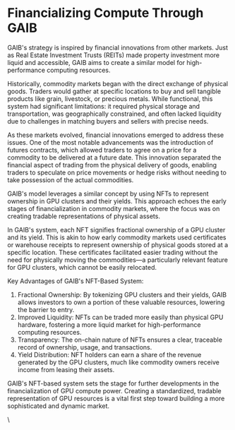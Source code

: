# Financializing Compute Through GAIB

GAIB's strategy is inspired by financial innovations from other markets. Just as Real Estate Investment Trusts (REITs) made property investment more liquid and accessible, GAIB aims to create a similar model for high-performance computing resources.

Historically, commodity markets began with the direct exchange of physical goods. Traders would gather at specific locations to buy and sell tangible products like grain, livestock, or precious metals. While functional, this system had significant limitations: it required physical storage and transportation, was geographically constrained, and often lacked liquidity due to challenges in matching buyers and sellers with precise needs.

As these markets evolved, financial innovations emerged to address these issues. One of the most notable advancements was the introduction of futures contracts, which allowed traders to agree on a price for a commodity to be delivered at a future date. This innovation separated the financial aspect of trading from the physical delivery of goods, enabling traders to speculate on price movements or hedge risks without needing to take possession of the actual commodities.



GAIB's model leverages a similar concept by using NFTs to represent ownership in GPU clusters and their yields. This approach echoes the early stages of financialization in commodity markets, where the focus was on creating tradable representations of physical assets.

In GAIB's system, each NFT signifies fractional ownership of a GPU cluster and its yield. This is akin to how early commodity markets used certificates or warehouse receipts to represent ownership of physical goods stored at a specific location. These certificates facilitated easier trading without the need for physically moving the commodities—a particularly relevant feature for GPU clusters, which cannot be easily relocated.



Key Advantages of GAIB's NFT-Based System:

1. Fractional Ownership: By tokenizing GPU clusters and their yields, GAIB allows investors to own a portion of these valuable resources, lowering the barrier to entry.
2. Improved Liquidity: NFTs can be traded more easily than physical GPU hardware, fostering a more liquid market for high-performance computing resources.
3. Transparency: The on-chain nature of NFTs ensures a clear, traceable record of ownership, usage, and transactions.
4. Yield Distribution: NFT holders can earn a share of the revenue generated by the GPU clusters, much like commodity owners receive income from leasing their assets.

GAIB's NFT-based system sets the stage for further developments in the financialization of GPU compute power. Creating a standardized, tradable representation of GPU resources is a vital first step toward building a more sophisticated and dynamic market.

\
